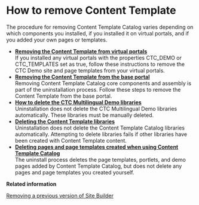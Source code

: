 # How to remove Content Template

The procedure for removing Content Template Catalog varies depending on which components you installed, if you installed it on virtual portals, and if you added your own pages or templates.

-   **[Removing the Content Template from virtual portals](../ctc/ctc_uninst_virtual.md)**  
If you installed any virtual portals with the properties CTC\_DEMO or CTC\_TEMPLATES set as true, follow these instructions to remove the CTC Demo site and page templates from your virtual portals.
-   **[Removing the Content Template from the base portal](../ctc/ctc_uninst_core.md)**  
Removing Content Template Catalog core components and assembly is part of the uninstallation process. Follow these steps to remove the Content Template from the base portal.
-   **[How to delete the CTC Multilingual Demo libraries](../ctc/ctc_uninst_mls.md)**  
Uninstallation does not delete the CTC Multilingual Demo libraries automatically. These libraries must be manually deleted.
-   **[Deleting the Content Template libraries](../ctc/ctc_uninst_lib.md)**  
Uninstallation does not delete the Content Template Catalog libraries automatically. Attempting to delete libraries fails if other libraries have been created with Content Template content.
-   **[Deleting pages and page templates created when using Content Template Catalog](../ctc/ctc_uninst_pages.md)**  
The uninstall process deletes the page templates, portlets, and demo pages added by Content Template Catalog, but does not delete any pages and page templates you created yourself.


**Related information**  


[Removing a previous version of Site Builder](../sitebuilder/sitebuilder_uninst.md)

